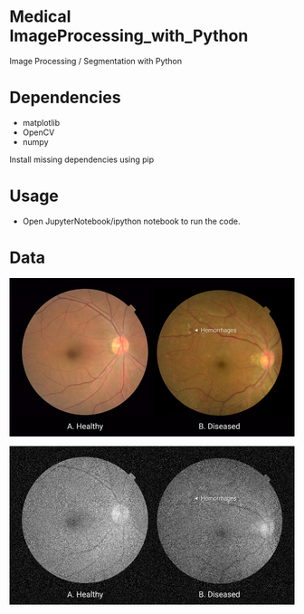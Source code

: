 # Medical ImageProcessing_with_Python
Image Processing / Segmentation with Python 

# Dependencies
- matplotlib
- OpenCV
- numpy

Install missing dependencies using pip

# Usage
- Open JupyterNotebook/ipython notebook to run the code.

# Data
![Original_Image](https://github.com/WaiYanNyeinNaing/ImageProcessing_with_Python/blob/master/eye.jpg)


![Noisy_Image](https://github.com/WaiYanNyeinNaing/ImageProcessing_with_Python/blob/master/noise.jpg)
